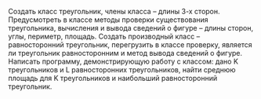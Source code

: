 Создать класс треугольник, члены класса – длины 3-х сторон. Предусмотреть в классе методы проверки существования треугольника, вычисления и вывода сведений о фигуре – длины сторон, углы, периметр, площадь. Создать производный класс – равносторонний треугольник, перегрузить в классе проверку, является ли треугольник равносторонним и метод вывода сведений о фигуре. Написать программу, демонстрирующую работу с классом: дано K треугольников и L равносторонних треугольников, найти среднюю площадь для K треугольников и наибольший равносторонний треугольник.
